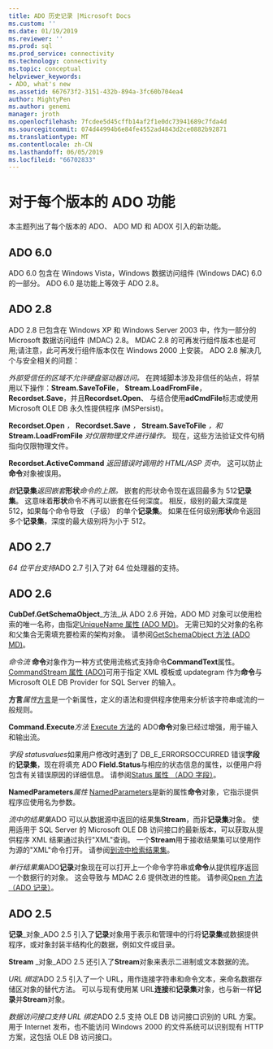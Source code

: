 ```yaml
---
title: ADO 历史记录 |Microsoft Docs
ms.custom: ''
ms.date: 01/19/2019
ms.reviewer: ''
ms.prod: sql
ms.prod_service: connectivity
ms.technology: connectivity
ms.topic: conceptual
helpviewer_keywords:
- ADO, what's new
ms.assetid: 667673f2-3151-432b-894a-3fc60b704ea4
author: MightyPen
ms.author: genemi
manager: jroth
ms.openlocfilehash: 7fcdee5d45cffb14af2f1e0dc73941689c7fda4d
ms.sourcegitcommit: 074d44994b6e84fe4552ad4843d2ce0882b92871
ms.translationtype: MT
ms.contentlocale: zh-CN
ms.lasthandoff: 06/05/2019
ms.locfileid: "66702833"
---
```

# <a name="ado-features-for-each-release"></a>对于每个版本的 ADO 功能

本主题列出了每个版本的 ADO、 ADO MD 和 ADOX 引入的新功能。

## <a name="ado-60"></a>ADO 6.0

 ADO 6.0 包含在 Windows Vista，Windows 数据访问组件 (Windows DAC) 6.0 的一部分。 ADO 6.0 是功能上等效于 ADO 2.8。

## <a name="ado-28"></a>ADO 2.8

 ADO 2.8 已包含在 Windows XP 和 Windows Server 2003 中，作为一部分的 Microsoft 数据访问组件 (MDAC) 2.8。 MDAC 2.8 的可再发行组件版本也是可用;请注意，此可再发行组件版本仅在 Windows 2000 上安装。 ADO 2.8 解决几个与安全相关的问题：

 *外部受信任的区域不允许硬盘驱动器访问。*
在跨域脚本涉及非信任的站点，将禁用以下操作：**Stream.SaveToFile**， **Stream.LoadFromFile**， **Recordset.Save**，并且**Recordset.Open**、 与结合使用**adCmdFile**标志或使用 Microsoft OLE DB 永久性提供程序 (MSPersist)。

 **Recordset.Open** _，_ **Recordset.Save** _，_ **Stream.SaveToFile** _，和_ **Stream.LoadFromFile** _对仅限物理文件进行操作。_
现在，这些方法验证文件句柄指向仅限物理文件。

 **Recordset.ActiveCommand** _返回错误时调用的 HTML/ASP 页中。_
这可以防止**命令**对象被误用。

 _数_**记录集**_返回嵌套_**形状**_命令的上限。_
嵌套的形状命令现在返回最多为 512**记录集**。 这意味着**形状**命令不再可以嵌套在任何深度。 相反，级别的最大深度是 512，如果每个命令导致 （子级） 的单个**记录集**。 如果在任何级别**形状**命令返回多个**记录集**，深度的最大级别将为小于 512。

## <a name="ado-27"></a>ADO 2.7

 *64 位平台支持*ADO 2.7 引入了对 64 位处理器的支持。

## <a name="ado-26"></a>ADO 2.6

 **CubDef.GetSchemaObject**_方法_从 ADO 2.6 开始，ADO MD 对象可以使用检索的唯一名称，由指定[UniqueName 属性 (ADO MD)](../../ado/reference/ado-md-api/uniquename-property-ado-md.md)。 无需已知的父对象的名称和父集合无需填充要检索的架构对象。 请参阅[GetSchemaObject 方法 (ADO MD)](../../ado/reference/ado-md-api/getschemaobject-method-ado-md.md)。

 *命令流* **命令**对象作为一种方式使用流格式支持命令**CommandText**属性。 [CommandStream 属性 (ADO)](../../ado/reference/ado-api/commandstream-property-ado.md)可用于指定 XML 模板或 updategram 作为**命令**与 Microsoft OLE DB Provider for SQL Server 的输入。

 **方言**_属性_[方言](../../ado/reference/ado-api/dialect-property.md)是一个新属性，定义的语法和提供程序使用来分析该字符串或流的一般规则。

 **Command.Execute**_方法_ [Execute 方法](../../ado/reference/ado-api/execute-method-ado-command.md)的 ADO**命令**对象已经过增强，用于输入和输出流。

 *字段 statusvalues*如果用户修改时遇到了 DB_E_ERRORSOCCURRED 错误**字段**的**记录集**，现在将填充 ADO **Field.Status**与相应的状态信息的属性，以便用户将包含有关错误原因的详细信息。 请参阅[Status 属性 （ADO 字段）](../../ado/reference/ado-api/status-property-ado-field.md)。

 **NamedParameters**_属性_ [NamedParameters](../../ado/reference/ado-api/namedparameters-property-ado.md)是新的属性**命令**对象，它指示提供程序应使用名为参数。

 *流中的结果集*ADO 可以从数据源中返回的结果集**Stream**，而非**记录集**对象。 使用适用于 SQL Server 的 Microsoft OLE DB 访问接口的最新版本，可以获取从提供程序 XML 结果通过执行"XML"查询。 一个**Stream**用于接收结果集可以使用作为源的"XML"命令打开。 请参阅[到流中检索结果集](../../ado/guide/data/retrieving-resultsets-into-streams.md)。

 *单行结果集*ADO**记录**对象现在可以打开上一个命令字符串或**命令**从提供程序返回一个数据行的对象。 这会导致与 MDAC 2.6 提供改进的性能。 请参阅[Open 方法 （ADO 记录）](../../ado/reference/ado-api/open-method-ado-record.md)。

## <a name="ado-25"></a>ADO 2.5

 **记录**_对象_ADO 2.5 引入了**记录**对象用于表示和管理中的行将**记录集**或数据提供程序，或对象封装半结构化的数据，例如文件或目录。

 **Stream** _对象_ADO 2.5 还引入了**Stream**对象来表示二进制或文本数据的流。

 *URL 绑定*ADO 2.5 引入了一个 URL，用作连接字符串和命令文本，来命名数据存储区对象的替代方法。 可以与现有使用某 URL**连接**和**记录集**对象，也与新一样**记录**并**Stream**对象。

 *数据访问接口支持 URL 绑定*ADO 2.5 支持 OLE DB 访问接口识别的 URL 方案。 用于 Internet 发布，也不能访问 Windows 2000 的文件系统可以识别现有 HTTP 方案，这包括 OLE DB 访问接口。
